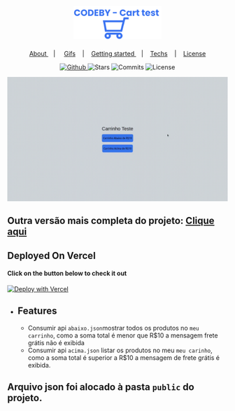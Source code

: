  
 

<h1 align="center">
   <img alt="CODEBY - Teste carrinho" src="github/logo.svg" width="200px" />
</h1>
 
<p align="center" >
  <a href="#about"> About </a> &nbsp;&nbsp;&nbsp;| &nbsp;&nbsp;&nbsp;
  <a href="#application-features">Gifs</a> &nbsp;&nbsp;&nbsp;|&nbsp;&nbsp;&nbsp;
  <a href="#getting-started">Getting started </a> &nbsp;&nbsp;&nbsp;|&nbsp;&nbsp;&nbsp;
  <a href="#techs">Techs</a> &nbsp;&nbsp;&nbsp;|&nbsp;&nbsp;&nbsp;
  <a href="#license">License</a>
</p>


<p align="center">
  <a href="https://github.com/eulazzo" target="_blank">
    <img src="https://img.shields.io/static/v1?label=author&message=eulazzo&color=1877f2&labelColor=008000" alt="Github"> 
  </a>
    <img src="https://img.shields.io/github/stars/eulazzo/Sigma?color=1877f2&labelColor=008000" alt="Stars">
  <img src="https://img.shields.io/github/last-commit/eulazzo/Sigma?color=1877f2&labelColor=008000" alt="Commits">
  <img src="https://img.shields.io/static/v1?label=license&message=MIT&color=1877f2&labelColor=008000" alt="License">
</p>

![CODEBY - Cart Test](github/projectgif.gif)

## Outra versão mais completa do projeto: <a  target="_blanck" href="https://github.com/eulazzo/cart_candy_v1">Clique aqui</a>

## Deployed On Vercel
#### Click on the button below to check it out
[![Deploy with Vercel](https://vercel.com/button)](https://test-cart-v2.vercel.app/)


* ## Features
  * Consumir api `abaixo.json`mostrar todos os produtos no `meu carrinho`,  como a soma total é menor que R$10 a mensagem frete grátis não é exibida
  * Consumir api `acima.json`  listar os produtos no meu `meu carinho`, como a soma total é superior a R$10 a mensagem de frete grátis é exibida. 

## Arquivo json foi alocado à pasta `public` do projeto.
 
